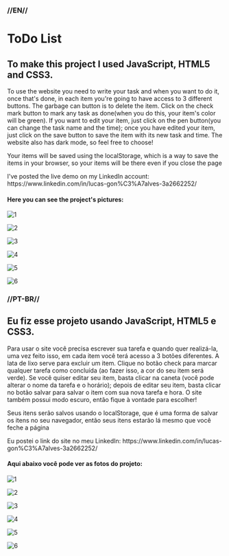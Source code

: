 <h3>//EN//</h3>
<h1>ToDo List</h1>
<h2>To make this project I used JavaScript, HTML5 and CSS3.</h2>
<article>
  <p>To use the website you need to write your task and when you want to do it, once that's done, in each item you're going to have access to 3 different buttons. The garbage can
  button is to delete the item. Click on the check mark button to mark any task as done(when you do this, your item's color will be green). If you want to edit your item, just click
  on the pen button(you can change the task name and the time); once you have edited your item, just click on the save button to save the item with its new task and time.
  The website also has dark mode, so feel free to choose!
  </p>
  
  <p>Your items will be saved using the localStorage, which is a way to save the items in your browser, so your items will be there even if you close the page</p>

  <p>I've posted the live demo on my LinkedIn account: https://www.linkedin.com/in/lucas-gon%C3%A7alves-3a2662252/
</article>
<div>
<h4>Here you can see the project's pictures:</h4>

![1](https://user-images.githubusercontent.com/122225674/235321891-abd8f6cf-26ff-4a1f-98c7-ebc2edea268c.jpg)

![2](https://user-images.githubusercontent.com/122225674/235321895-4dcc0ce4-f996-424e-9e42-347d53263036.jpg)

![3](https://user-images.githubusercontent.com/122225674/235321899-9a1846a0-d8ed-4d67-9e27-67b0f71ec3c3.jpg)

![4](https://user-images.githubusercontent.com/122225674/235321903-37e3aa04-1c63-4c7f-a1df-72a00f770866.jpg)

![5](https://user-images.githubusercontent.com/122225674/235321907-9e3c3360-5a6a-46f7-9b52-f6286856a367.jpg)

![6](https://user-images.githubusercontent.com/122225674/235321911-a7758b8d-d750-4b4c-8ade-55be38f50ede.jpg)


<h3>//PT-BR//</h3>
<h2>Eu fiz esse projeto usando JavaScript, HTML5 e CSS3.</h2>
<article>
<p>Para usar o site você precisa escrever sua tarefa e quando quer realizá-la, uma vez feito isso, em cada item você terá acesso a 3 botões diferentes. A lata de lixo
  serve para excluir um item. Clique no botão check para marcar qualquer tarefa como concluída (ao fazer isso, a cor do seu item será verde). Se você quiser editar seu item, basta clicar
  na caneta (você pode alterar o nome da tarefa e o horário); depois de editar seu item, basta clicar no botão salvar para salvar o item com sua nova tarefa e hora.
  O site também possui modo escuro, então fique à vontade para escolher!</p>
  
  <p>Seus itens serão salvos usando o localStorage, que é uma forma de salvar os itens no seu navegador, então seus itens estarão lá mesmo que você feche a página</p>
 
  <p>Eu postei o link do site no meu LinkedIn: https://www.linkedin.com/in/lucas-gon%C3%A7alves-3a2662252/</p>
</article>

<h4>Aqui abaixo você pode ver as fotos do projeto:</h4>

![1](https://user-images.githubusercontent.com/122225674/235321891-abd8f6cf-26ff-4a1f-98c7-ebc2edea268c.jpg)

![2](https://user-images.githubusercontent.com/122225674/235321895-4dcc0ce4-f996-424e-9e42-347d53263036.jpg)

![3](https://user-images.githubusercontent.com/122225674/235321899-9a1846a0-d8ed-4d67-9e27-67b0f71ec3c3.jpg)

![4](https://user-images.githubusercontent.com/122225674/235321903-37e3aa04-1c63-4c7f-a1df-72a00f770866.jpg)

![5](https://user-images.githubusercontent.com/122225674/235321907-9e3c3360-5a6a-46f7-9b52-f6286856a367.jpg)

![6](https://user-images.githubusercontent.com/122225674/235321911-a7758b8d-d750-4b4c-8ade-55be38f50ede.jpg)
  
  
